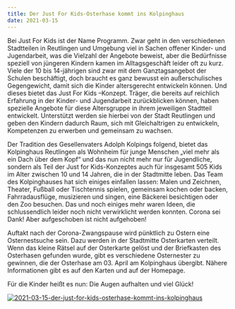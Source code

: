 ```yaml
---
title: Der Just For Kids-Osterhase kommt ins Kolpinghaus
date: 2021-03-15
---
```


<!--mehr-->

Bei Just For Kids ist der Name Programm. Zwar geht in den verschiedenen Stadtteilen in Reutlingen und Umgebung viel in Sachen offener Kinder- und Jugendarbeit, was die Vielzahl der Angebote beweist, aber die Bedürfnisse speziell von jüngeren Kindern kamen im Alltagsgeschäft leider oft zu kurz. Viele der 10 bis 14-jährigen sind zwar mit dem Ganztagsangebot der Schulen beschäftigt, doch braucht es ganz bewusst ein außerschulisches Gegengewicht, damit sich die Kinder altersgerecht entwickeln können. Und dieses bietet das Just For Kids –Konzept. Träger, die bereits auf reichlich Erfahrung in der Kinder- und Jugendarbeit zurückblicken können, haben spezielle Angebote für diese Altersgruppe in ihrem jeweiligen Stadtteil entwickelt. Unterstützt werden sie hierbei von der Stadt Reutlingen und geben den Kindern dadurch Raum, sich mit Gleichaltrigen zu entwickeln, Kompetenzen zu erwerben und gemeinsam zu wachsen.

Der Tradition des Gesellenvaters Adolph Kolpings folgend, bietet das Kolpinghaus Reutlingen als Wohnheim für junge Menschen „viel mehr als ein Dach über dem Kopf“ und das nun nicht mehr nur für Jugendliche, sondern als Teil der Just for Kids-Konzeptes auch für insgesamt 505 Kids im Alter zwischen 10 und 14 Jahren, die in der Stadtmitte leben. Das Team des Kolpinghauses hat sich einiges einfallen lassen: Malen und Zeichnen, Theater, Fußball oder Tischtennis spielen, gemeinsam kochen oder backen, Fahrradausflüge, musizieren und singen, eine Bäckerei besichtigen oder den Zoo besuchen. Das und noch einiges mehr waren Ideen, die schlussendlich leider noch nicht verwirklicht werden konnten. Corona sei Dank! Aber aufgeschoben ist nicht aufgehoben!

Auftakt nach der Corona-Zwangspause wird pünktlich zu Ostern eine Osternestsuche sein. Dazu werden in der Stadtmitte Osterkarten verteilt. Wenn das kleine Rätsel auf der Osterkarte gelöst und der Briefkasten des Osterhasen gefunden wurde, gibt es verschiedene Osternester zu gewinnen, die der Osterhase am 03. April am Kolpinghaus übergibt. Nähere Informationen gibt es auf den Karten und auf der Homepage.

Für die Kinder heißt es nun: Die Augen aufhalten und viel Glück!

<a href="{% include img-link id='2021-03-15-der-just-for-kids-osterhase-kommt-ins-kolpinghaus.pdf' %}" alt="{{picture.alt}}">
  <img class="img-fluid" src="{% include img-link id='2021-03-15-der-just-for-kids-osterhase-kommt-ins-kolpinghaus.jpg' options='h_500' %}" alt="2021-03-15-der-just-for-kids-osterhase-kommt-ins-kolpinghaus">
</a>

